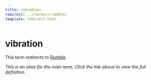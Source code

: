 ```yaml
---
title: vibration
redirect: ../terms/r/rumble/
template: redirect.html
---
```


# vibration

This term redirects to [Rumble](../terms/r/rumble/).

*This is an alias for the main term. Click the link above to view the full definition.*
